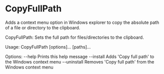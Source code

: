 # CopyFullPath

Adds a context menu option in Windows explorer to copy the absolute path of a file or directory to the clipboard.

CopyFullPath:
  Sets the full path for files/directories to the clipboard.

Usage:
  CopyFullPath [options]... [paths]...

Options:
  --help       Prints this help message
  --install    Adds 'Copy full path' to the Windows context menu
  --uninstall  Removes 'Copy full path' from the Windows context menu

